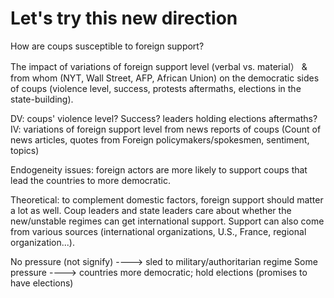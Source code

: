 # Let's try this new direction

How are coups susceptible to foreign support?

The impact of variations of foreign support level (verbal vs. material） & from whom (NYT, Wall Street, AFP, African Union) on the democratic sides of coups (violence level, success, protests aftermaths,
elections in the state-building).

DV: coups' violence level? Success? leaders holding elections aftermaths?
IV: variations of foreign support level from news reports of coups (Count of news articles, quotes from Foreign policymakers/spokesmen, sentiment, topics)

Endogeneity issues: foreign actors are more likely to support coups that lead the countries to more democratic.


Theoretical: to complement domestic factors, foreign support should matter a lot as well. Coup leaders and state leaders care about whether the new/unstable regimes can get international support. Support can also come from various sources (international organizations, U.S., France, regional organization...).

No pressure (not signify) ----> sled to military/authoritarian regime
Some pressure ----> countries more democratic; hold elections (promises to have elections)


